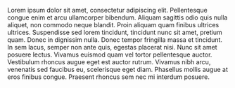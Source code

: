 Lorem ipsum dolor sit amet, consectetur adipiscing elit. Pellentesque congue enim et arcu ullamcorper bibendum. Aliquam sagittis odio quis nulla aliquet, non commodo neque blandit. Proin aliquam quam finibus ultrices ultrices. Suspendisse sed lorem tincidunt, tincidunt nunc sit amet, pretium quam. Donec in dignissim nulla. Donec tempor fringilla massa et tincidunt. In sem lacus, semper non ante quis, egestas placerat nisi. Nunc sit amet posuere lectus. Vivamus euismod quam vel tortor pellentesque auctor. Vestibulum rhoncus augue eget est auctor rutrum. Vivamus nibh arcu, venenatis sed faucibus eu, scelerisque eget diam. Phasellus mollis augue at eros finibus congue. Praesent rhoncus sem nec mi interdum posuere.
